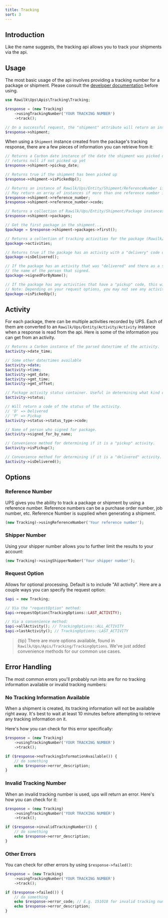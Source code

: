 ```yaml
---
title: Tracking
sort: 3
---
```


## Introduction

Like the name suggests, the tracking api allows you to track your shipments via the api.

## Usage

The most basic usage of the api involves providing a tracking number for a package or shipment. Please consult the
[developer documentation](https://www.ups.com/upsdeveloperkit?loc=en_US) before using.

```php
use Rawilk\Ups\Apis\Tracking\Tracking;

$response = (new Tracking)
    ->usingTrackingNumber('YOUR TRACKING NUMBER')
    ->track();

// On a successful request, the "shipment" attribute will return an instance of Rawilk/Ups/Entity/Shipment/Shipment.
$response->shipment;
```

When using a `Shipment` instance created from the package's tracking response, there are a few pieces of information you
can retrieve from it:

```php
// Returns a Carbon date instance of the date the shipment was picked up
// returns null if not picked up yet
$response->shipment->pickup_date;

// Returns true if the shipment has been picked up
$response->shipment->isPickedUp();

// Returns an instance of Rawilk/Ups/Entity/Shipment/ReferenceNumber if there is a reference number on the shipment.
// May return an array of instances if more than one reference number is found.
$response->shipment->reference_number;
$response->shipment->reference_number->code;

// Returns a collection of Rawilk/Ups/Entity/Shipment/Package instances.
$response->shipment->packages;

// Get the first package in the shipment...
$package = $response->shipment->packages->first();

// Returns a collection of tracking activities for the package (Rawilk/Ups/Entity/Activity/Activity)
$package->activities;

// Returns true if the package has an activity with a "delivery" code on it.
$package->isDelivered();

// If the package has an activity that was "delivered" and there as a signature, it will return
// the name of the person that signed.
$package->signedForByName();

// If the package has any activities that have a "pickup" code, this will return true.
// Note: Depending on your request options, you may not see any activities marked as "pickup".
$package->isPickedUp();
```

## Activity

For each package, there can be multiple activities recorded by UPS. Each of them are converted to an `Rawilk/Ups/Entity/Activity/Activity` instance
when a response is read from the api. Here is some of the information you can get from an activity.

```php
// Returns a Carbon instance of the parsed date/time of the activity.
$activity->date_time;

// Some other date/times available
$activity->date;
$activity->time;
$activity->gmt_date;
$activity->gmt_time;
$activity->gmt_offset;

// Package activity status container. Useful in determining what kind of activity it is.
$activity->status;

// Will return a code of the status of the activity.
// 'D' => Delivered
// 'P' => Pickup
$activity->status->status_type->code;

// Name of person who signed for package.
$activity->signed_for_by_name;

// Convenience method for determining if it is a "pickup" activity.
$activity->isPickup();

// Convenience method for determining if it is a "delivered" activity.
$activity->isDelivered();
```

## Options

### Reference Number

UPS gives you the ability to track a package or shipment by using a reference number. Reference numbers can be a purchase order number,
job number, etc. Reference Number is supplied when generating a shipment.

```php
(new Tracking)->usingReferenceNumber('Your reference number');
```

### Shipper Number

Using your shipper number allows you to further limit the results to your account:

```php
(new Tracking)->usingShipperNumber('Your shipper number');
```

### Request Option

Allows for optional processing. Default is to include "All activity". Here are a couple ways you can specify the request option:

```php
$api = new Tracking;

// Via the "requestOption" method:
$api->requestOption(TrackingOptions::LAST_ACTIVITY);

// Via a convenience method:
$api->allActivity(); // TrackingOptions::ALL_ACTIVITY
$api->lastActivity(); // TrackingOptions::LAST_ACTIVITY
```

> {tip} There are more options available, found in `Rawilk/Ups/Apis/Tracking/TrackingOptions`. We've just added convenience methods
> for our common use cases.

## Error Handling

The most common errors you'll probably run into are for no tracking information available or invalid tracking numbers:

### No Tracking Information Available

When a shipment is created, its tracking information will not be available right away. It's best to wait at least 10 minutes before attempting
to retrieve any tracking information on it.

Here's how you can check for this error specifically:

```php
$response = (new Tracking)
    ->usingTrackingNumber('YOUR TRACKING NUMBER')
    ->track();

if ($response->noTrackingInformationAvailable()) {
    // do something
    echo $response->error_description;
}
```

### Invalid Tracking Number

When an invalid tracking number is used, ups will return an error. Here's how you can check for it:

```php
$response = (new Tracking)
    ->usingTrackingNumber('YOUR TRACKING NUMBER')
    ->track();

if ($response->invalidTrackingNumber()) {
    // do something
    echo $response->error_description;
}
```

### Other Errors

You can check for other errors by using `$response->failed()`:

```php
$response = (new Tracking)
    ->usingTrackingNumber('YOUR TRACKING NUMBER')
    ->track();

if ($response->failed()) {
    // do something
    echo $response->error_code; // E.g. 151018 for invalid tracking number
    echo $response->error_description;
}
```
